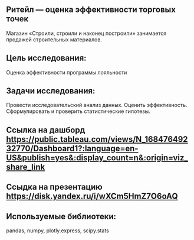 ## Ритейл — оценка эффективности торговых точек
Магазин «Строили, строили и наконец построили» занимается продажей строительных материалов.

## Цель исследования:
Оценка эффективности программы лояльности
## Задачи исследования:
Провести исследовательский анализ данных.
Оценить эффективность.
Сформулировать и проверить статистические гипотезы.
## Ссылка на дашборд <https://public.tableau.com/views/N_16847649232770/Dashboard1?:language=en-US&publish=yes&:display_count=n&:origin=viz_share_link>

## Ссыдка на презентацию <https://disk.yandex.ru/i/wXCm5HmZ7O6oAQ>

## Используемые библиотеки:
pandas, numpy, plotly.express, scipy.stats
